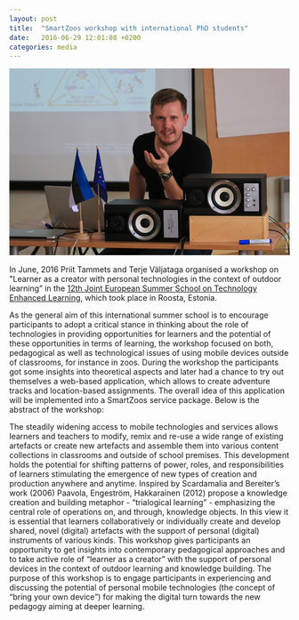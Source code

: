 ```yaml
---
layout: post
title:  "SmartZoos workshop with international PhD students"
date:   2016-06-29 12:01:08 +0200
categories: media
---
```

![SmartZoo](/images/blog-posts/jtel2016.jpg)

In June, 2016 Priit Tammets and Terje Väljataga organised a workshop on "Learner as a creator with personal technologies in the context of outdoor learning” in the [12th Joint European Summer School on Technology Enhanced Learning][jtel2016], which took place in Roosta, Estonia.

As the general aim of this international summer school is to encourage participants to adopt a critical stance in thinking about the role of technologies in providing opportunities for learners and the potential of these opportunities in terms of learning, the workshop focused on both, pedagogical as well as technological issues of using mobile devices outside of classrooms, for instance in zoos. During the workshop the participants got some insights into theoretical aspects and later had a chance to try out themselves a web-based application, which allows to create adventure tracks and location-based assignments. The overall idea of this application will be implemented into a SmartZoos service package. Below is the abstract of the workshop:

The steadily widening access to mobile technologies and services allows learners and teachers to modify, remix and re-use a wide range of existing artefacts or create new artefacts and assemble them into various content collections in classrooms and outside of school premises. This development holds the potential for shifting patterns of power, roles, and responsibilities of learners stimulating the emergence of new types of creation and production anywhere and anytime. Inspired by Scardamalia and Bereiter’s work (2006) Paavola, Engeström, Hakkarainen (2012) propose a knowledge creation and building metaphor - “trialogical learning” - emphasizing the central role of operations on, and through, knowledge objects. In this view it is essential that learners collaboratively or individually create and develop shared, novel (digital) artefacts with the support of personal (digital) instruments of various kinds. This workshop gives participants an opportunity to get insights into contemporary pedagogical approaches and to take active role of “learner as a creator” with the support of personal devices in the context of outdoor learning and knowledge building. The purpose of this workshop is to engage participants in experiencing and discussing the potential of personal mobile technologies (the concept of “bring your own device”) for making the digital turn towards the new pedagogy aiming at deeper learning.

[jtel2016]: http://www.prolearn-academy.org/Events/summer-school-2016/
